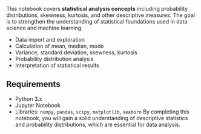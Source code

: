 
This notebook covers **statistical analysis concepts** including probability distributions, skewness, kurtosis, and other descriptive measures. The goal is to strengthen the understanding of statistical foundations used in data science and machine learning.

- Data import and exploration  
- Calculation of mean, median, mode  
- Variance, standard deviation, skewness, kurtosis  
- Probability distribution analysis  
- Interpretation of statistical results  

##  Requirements
- Python 3.x
- Jupyter Notebook
- Libraries: `numpy`, `pandas`, `scipy`, `matplotlib`, `seaborn`
By completing this notebook, you will gain a solid understanding of descriptive statistics and probability distributions, which are essential for data analysis.
